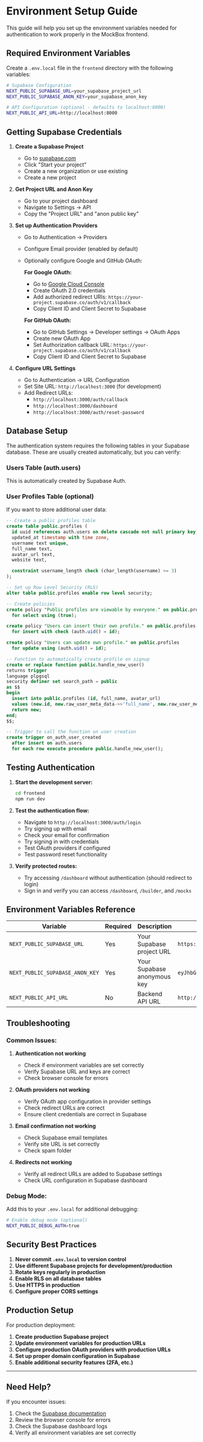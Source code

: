 # Environment Setup Guide

This guide will help you set up the environment variables needed for authentication to work properly in the MockBox frontend.

## Required Environment Variables

Create a `.env.local` file in the `frontend` directory with the following variables:

```bash
# Supabase Configuration
NEXT_PUBLIC_SUPABASE_URL=your_supabase_project_url
NEXT_PUBLIC_SUPABASE_ANON_KEY=your_supabase_anon_key

# API Configuration (optional - defaults to localhost:8000)
NEXT_PUBLIC_API_URL=http://localhost:8000
```

## Getting Supabase Credentials

1. **Create a Supabase Project**
   - Go to [supabase.com](https://supabase.com)
   - Click "Start your project"
   - Create a new organization or use existing
   - Create a new project

2. **Get Project URL and Anon Key**
   - Go to your project dashboard
   - Navigate to Settings → API
   - Copy the "Project URL" and "anon public key"

3. **Set up Authentication Providers**
   - Go to Authentication → Providers
   - Configure Email provider (enabled by default)
   - Optionally configure Google and GitHub OAuth:

     **For Google OAuth:**
     - Go to [Google Cloud Console](https://console.cloud.google.com)
     - Create OAuth 2.0 credentials
     - Add authorized redirect URIs: `https://your-project.supabase.co/auth/v1/callback`
     - Copy Client ID and Client Secret to Supabase

     **For GitHub OAuth:**
     - Go to GitHub Settings → Developer settings → OAuth Apps
     - Create new OAuth App
     - Set Authorization callback URL: `https://your-project.supabase.co/auth/v1/callback`
     - Copy Client ID and Client Secret to Supabase

4. **Configure URL Settings**
   - Go to Authentication → URL Configuration
   - Set Site URL: `http://localhost:3000` (for development)
   - Add Redirect URLs:
     - `http://localhost:3000/auth/callback`
     - `http://localhost:3000/dashboard`
     - `http://localhost:3000/auth/reset-password`

## Database Setup

The authentication system requires the following tables in your Supabase database. These are usually created automatically, but you can verify:

### Users Table (auth.users)
This is automatically created by Supabase Auth.

### User Profiles Table (optional)
If you want to store additional user data:

```sql
-- Create a public profiles table
create table public.profiles (
  id uuid references auth.users on delete cascade not null primary key,
  updated_at timestamp with time zone,
  username text unique,
  full_name text,
  avatar_url text,
  website text,

  constraint username_length check (char_length(username) >= 3)
);

-- Set up Row Level Security (RLS)
alter table public.profiles enable row level security;

-- Create policies
create policy "Public profiles are viewable by everyone." on public.profiles
  for select using (true);

create policy "Users can insert their own profile." on public.profiles
  for insert with check (auth.uid() = id);

create policy "Users can update own profile." on public.profiles
  for update using (auth.uid() = id);

-- Function to automatically create profile on signup
create or replace function public.handle_new_user()
returns trigger
language plpgsql
security definer set search_path = public
as $$
begin
  insert into public.profiles (id, full_name, avatar_url)
  values (new.id, new.raw_user_meta_data->>'full_name', new.raw_user_meta_data->>'avatar_url');
  return new;
end;
$$;

-- Trigger to call the function on user creation
create trigger on_auth_user_created
  after insert on auth.users
  for each row execute procedure public.handle_new_user();
```

## Testing Authentication

1. **Start the development server:**
   ```bash
   cd frontend
   npm run dev
   ```

2. **Test the authentication flow:**
   - Navigate to `http://localhost:3000/auth/login`
   - Try signing up with email
   - Check your email for confirmation
   - Try signing in with credentials
   - Test OAuth providers if configured
   - Test password reset functionality

3. **Verify protected routes:**
   - Try accessing `/dashboard` without authentication (should redirect to login)
   - Sign in and verify you can access `/dashboard`, `/builder`, and `/mocks`

## Environment Variables Reference

| Variable | Required | Description | Example |
|----------|----------|-------------|---------|
| `NEXT_PUBLIC_SUPABASE_URL` | Yes | Your Supabase project URL | `https://abcdefghijk.supabase.co` |
| `NEXT_PUBLIC_SUPABASE_ANON_KEY` | Yes | Your Supabase anonymous key | `eyJhbGci...` |
| `NEXT_PUBLIC_API_URL` | No | Backend API URL | `http://localhost:8000` |

## Troubleshooting

### Common Issues:

1. **Authentication not working**
   - Check if environment variables are set correctly
   - Verify Supabase URL and keys are correct
   - Check browser console for errors

2. **OAuth providers not working**
   - Verify OAuth app configuration in provider settings
   - Check redirect URLs are correct
   - Ensure client credentials are correct in Supabase

3. **Email confirmation not working**
   - Check Supabase email templates
   - Verify site URL is set correctly
   - Check spam folder

4. **Redirects not working**
   - Verify all redirect URLs are added to Supabase settings
   - Check URL configuration in Supabase dashboard

### Debug Mode:

Add this to your `.env.local` for additional debugging:

```bash
# Enable debug mode (optional)
NEXT_PUBLIC_DEBUG_AUTH=true
```

## Security Best Practices

1. **Never commit `.env.local` to version control**
2. **Use different Supabase projects for development/production**
3. **Rotate keys regularly in production**
4. **Enable RLS on all database tables**
5. **Use HTTPS in production**
6. **Configure proper CORS settings**

## Production Setup

For production deployment:

1. **Create production Supabase project**
2. **Update environment variables for production URLs**
3. **Configure production OAuth providers with production URLs**
4. **Set up proper domain configuration in Supabase**
5. **Enable additional security features (2FA, etc.)**

---

## Need Help?

If you encounter issues:

1. Check the [Supabase documentation](https://supabase.com/docs/guides/auth)
2. Review the browser console for errors
3. Check the Supabase dashboard logs
4. Verify all environment variables are set correctly
